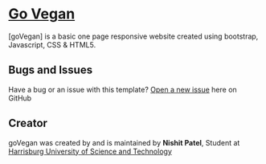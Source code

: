 # [Go Vegan](http://localhost/goVegan/)

[goVegan] is a basic one page responsive website created using bootstrap, Javascript, CSS & HTML5.


## Bugs and Issues

Have a bug or an issue with this template? [Open a new issue](https://github.com/NSPatel-HU/goVegan/issues) here on GitHub

## Creator

goVegan was created by and is maintained by **Nishit Patel**, Student at [Harrisburg University of Science and Technology](https://myhu.harrisburgu.edu/)
